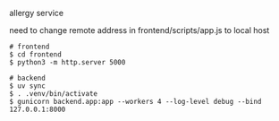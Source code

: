 allergy service

need to change remote address in frontend/scripts/app.js to local host
```
# frontend
$ cd frontend
$ python3 -m http.server 5000
```

```
# backend
$ uv sync
$ . .venv/bin/activate
$ gunicorn backend.app:app --workers 4 --log-level debug --bind 127.0.0.1:8000
```


